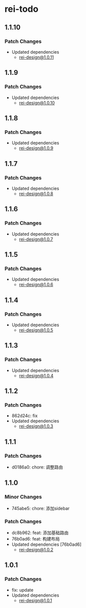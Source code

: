 # rei-todo

## 1.1.10

### Patch Changes

- Updated dependencies
  - rei-design@1.0.11

## 1.1.9

### Patch Changes

- Updated dependencies
  - rei-design@1.0.10

## 1.1.8

### Patch Changes

- Updated dependencies
  - rei-design@1.0.9

## 1.1.7

### Patch Changes

- Updated dependencies
  - rei-design@1.0.8

## 1.1.6

### Patch Changes

- Updated dependencies
  - rei-design@1.0.7

## 1.1.5

### Patch Changes

- Updated dependencies
  - rei-design@1.0.6

## 1.1.4

### Patch Changes

- Updated dependencies
  - rei-design@1.0.5

## 1.1.3

### Patch Changes

- Updated dependencies
  - rei-design@1.0.4

## 1.1.2

### Patch Changes

- 862d24c: fix
- Updated dependencies
  - rei-design@1.0.3

## 1.1.1

### Patch Changes

- d0186a0: chore: 调整路由

## 1.1.0

### Minor Changes

- 745abe5: chore: 添加sidebar

### Patch Changes

- dc8b962: feat: 添加基础路由
- 76b0ad6: feat: 构建布局
- Updated dependencies [76b0ad6]
  - rei-design@1.0.2

## 1.0.1

### Patch Changes

- fix: update
- Updated dependencies
  - rei-design@1.0.1
